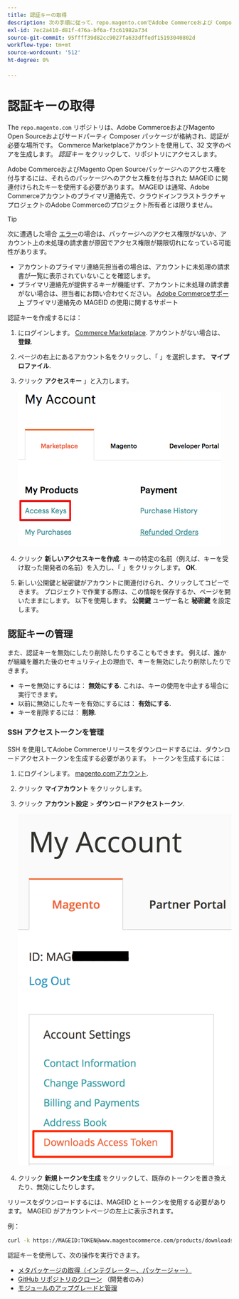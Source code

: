 ```yaml
---
title: 認証キーの取得
description: 次の手順に従って、repo.magento.comでAdobe Commerceおよび Composer パッケージにアクセスするための資格情報を取得します。Magento Open Source
exl-id: 7ec2a410-d81f-476a-bf6a-f3c61982a734
source-git-commit: 95ffff39d82cc9027fa633dffedf15193040802d
workflow-type: tm+mt
source-wordcount: '512'
ht-degree: 0%

---
```


# 認証キーの取得

The `repo.magento.com` リポジトリは、Adobe CommerceおよびMagento Open Sourceおよびサードパーティ Composer パッケージが格納され、認証が必要な場所です。 Commerce Marketplaceアカウントを使用して、32 文字のペアを生成します。 *認証キー* をクリックして、リポジトリにアクセスします。

Adobe CommerceおよびMagento Open Sourceパッケージへのアクセス権を付与するには、それらのパッケージへのアクセス権を付与された MAGEID に関連付けられたキーを使用する必要があります。 MAGEID は通常、Adobe Commerceアカウントのプライマリ連絡先で、クラウドインフラストラクチャプロジェクトのAdobe Commerceのプロジェクト所有者とは限りません。

>[!TIP]
>
>次に遭遇した場合 [エラー](https://experienceleague.adobe.com/docs/commerce-knowledge-base/kb/troubleshooting/deployment/magento-commerce-cloud-repo-could-not-be-accessed-403-forbidden-or-404-not-found-error-when-deploying.html)の場合は、パッケージへのアクセス権限がないか、アカウント上の未処理の請求書が原因でアクセス権限が期限切れになっている可能性があります。
>
>* アカウントのプライマリ連絡先担当者の場合は、アカウントに未処理の請求書が一覧に表示されていないことを確認します。
>* プライマリ連絡先が提供するキーが機能せず、アカウントに未処理の請求書がない場合は、担当者にお問い合わせください。 [Adobe Commerceサポート](https://experienceleague.adobe.com/docs/commerce-knowledge-base/kb/help-center-guide/magento-help-center-user-guide.html#submit-ticket) プライマリ連絡先の MAGEID の使用に関するサポート

認証キーを作成するには：

1. にログインします。 [Commerce Marketplace](https://marketplace.magento.com). アカウントがない場合は、 **登録**.
1. ページの右上にあるアカウント名をクリックし、「 」を選択します。 **マイプロファイル**.

1. クリック **アクセスキー** 」と入力します。

   ![セキュリティで保護されたアクセスキーをCommerce Marketplace](../../assets/installation/cloud_access-key.png)

1. クリック **新しいアクセスキーを作成**. キーの特定の名前（例えば、キーを受け取った開発者の名前）を入力し、「 」をクリックします。 **OK**.

1. 新しい公開鍵と秘密鍵がアカウントに関連付けられ、クリックしてコピーできます。 プロジェクトで作業する際は、この情報を保存するか、ページを開いたままにします。 以下を使用します。 **公開鍵** ユーザー名と **秘密鍵** を設定します。

## 認証キーの管理

また、認証キーを無効にしたり削除したりすることもできます。 例えば、誰かが組織を離れた後のセキュリティ上の理由で、キーを無効にしたり削除したりできます。

* キーを無効にするには： **無効にする**. これは、キーの使用を中止する場合に実行できます。
* 以前に無効にしたキーを有効にするには： **有効にする**.
* キーを削除するには： **削除**.

### SSH アクセストークンを管理

SSH を使用してAdobe Commerceリリースをダウンロードするには、ダウンロードアクセストークンを生成する必要があります。 トークンを生成するには：

1. にログインします。 [magento.comアカウント](https://account.magento.com/customer/account/login).
1. クリック **マイアカウント** をクリックします。
1. クリック **アカウント設定** > **ダウンロードアクセストークン**.

   ![キーにアクセス](../../assets/installation/connect_keys1.png)

1. クリック **新規トークンを生成** をクリックして、既存のトークンを置き換えたり、無効にしたりします。

リリースをダウンロードするには、MAGEID とトークンを使用する必要があります。 MAGEID がアカウントページの左上に表示されます。

例：

```bash
curl -k https://MAGEID:TOKEN@www.magentocommerce.com/products/downloads/info/help
```

認証キーを使用して、次の操作を実行できます。

* [メタパッケージの取得（インテグレーター、パッケージャー）](../composer.md)
* [GitHub リポジトリのクローン](https://developer.adobe.com/commerce/contributor/guides/install/clone-repository/) （開発者のみ）
* [モジュールのアップグレードと管理](../../upgrade/modules/upgrade.md)
